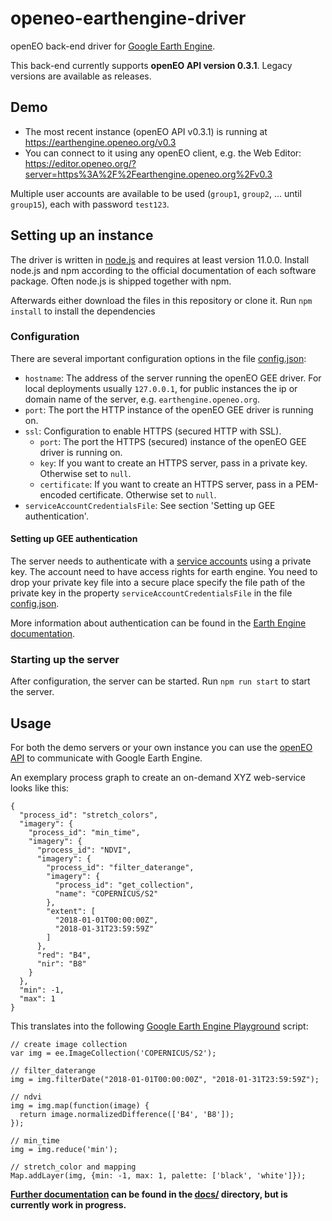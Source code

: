 # openeo-earthengine-driver
openEO back-end driver for [Google Earth Engine](https://earthengine.google.com/).

This back-end currently supports **openEO API version 0.3.1**. Legacy versions are available as releases.

## Demo

* The most recent instance (openEO API v0.3.1) is running at https://earthengine.openeo.org/v0.3
* You can connect to it using any openEO client, e.g. the Web Editor: https://editor.openeo.org/?server=https%3A%2F%2Fearthengine.openeo.org%2Fv0.3

Multiple user accounts are available to be used (`group1`, `group2`, ... until `group15`), each with password `test123`.

## Setting up an instance

The driver is written in [node.js](https://nodejs.org/) and requires at least version 11.0.0. Install node.js and npm according to the official documentation of each software package. Often node.js is shipped together with npm.

Afterwards either download the files in this repository or clone it. Run `npm install` to install the dependencies

### Configuration

There are several important configuration options in the file [config.json](config.json):

* `hostname`: The address of the server running the openEO GEE driver. For local deployments usually `127.0.0.1`, for public instances the ip or domain name of the server, e.g. `earthengine.openeo.org`.
* `port`: The port the HTTP instance of the openEO GEE driver is running on.
* `ssl`: Configuration to enable HTTPS (secured HTTP with SSL).
    * `port`: The port the HTTPS (secured) instance of the openEO GEE driver is running on.
    * `key`: If you want to create an HTTPS server, pass in a private key. Otherwise set to `null`.
    * `certificate`: If you want to create an HTTPS server, pass in a PEM-encoded certificate. Otherwise set to `null`.
* `serviceAccountCredentialsFile`: See section 'Setting up GEE authentication'.

#### Setting up GEE authentication

The server needs to authenticate with a [service accounts](https://developers.google.com/earth-engine/service_account) using a private key. The account need to have access rights for earth engine. You need to drop your private key file into a secure place specify the file path of the private key in the property `serviceAccountCredentialsFile` in the file [config.json](config.json).

More information about authentication can be found in the [Earth Engine documentation](https://developers.google.com/earth-engine/app_engine_intro).

### Starting up the server

After configuration, the server can be started. Run  `npm run start` to start the server. 

## Usage

For both the demo servers or your own instance you can use the [openEO API](https://open-eo.github.io/openeo-api/apireference/index.html) to communicate with Google Earth Engine.

An exemplary process graph to create an on-demand XYZ web-service looks like this: 

```
{
  "process_id": "stretch_colors",
  "imagery": {
    "process_id": "min_time",
    "imagery": {
      "process_id": "NDVI",
      "imagery": {
        "process_id": "filter_daterange",
        "imagery": {
          "process_id": "get_collection",
          "name": "COPERNICUS/S2"
        },
        "extent": [
          "2018-01-01T00:00:00Z",
          "2018-01-31T23:59:59Z"
        ]
      },
      "red": "B4",
      "nir": "B8"
    }
  },
  "min": -1,
  "max": 1
}
```

This translates into the following [Google Earth Engine Playground](https://code.earthengine.google.com/) script:

```
// create image collection
var img = ee.ImageCollection('COPERNICUS/S2');

// filter_daterange
img = img.filterDate("2018-01-01T00:00:00Z", "2018-01-31T23:59:59Z");

// ndvi
img = img.map(function(image) {
  return image.normalizedDifference(['B4', 'B8']);
});

// min_time
img = img.reduce('min');

// stretch_color and mapping
Map.addLayer(img, {min: -1, max: 1, palette: ['black', 'white']});
```

**[Further documentation](docs/README.md) can be found in the [docs/](docs/) directory, but is currently work in progress.**
